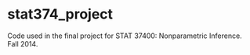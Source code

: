stat374_project
===============

Code used in the final project for STAT 37400: Nonparametric Inference. Fall 2014.
